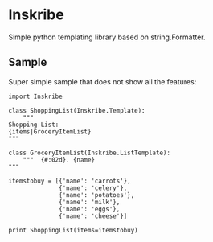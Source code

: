 # Inskribe

Simple python templating library based on string.Formatter.

## Sample

Super simple sample that does not show all the features:

    import Inskribe

    class ShoppingList(Inskribe.Template):
        """
    Shopping List:
    {items|GroceryItemList}
    """

    class GroceryItemList(Inskribe.ListTemplate):
        """  {#:02d}. {name}
    """

    itemstobuy = [{'name': 'carrots'},
                  {'name': 'celery'},
                  {'name': 'potatoes'},
                  {'name': 'milk'},
                  {'name': 'eggs'},
                  {'name': 'cheese'}]
                                                                                                                                                            
    print ShoppingList(items=itemstobuy)


